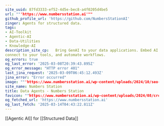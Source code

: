 ```yaml
---
site_uuid: 87fd3333-ef52-4d5e-bec8-a4f0205d4be5
url: ""'https://www.numbersstation.ai'""
github_profile_url: 'https://github.com/NumbersStationAI'
zinger: Agents for structured data.
tags:
- AI-Toolkit
- Agentic-AI
- Data-Utilities
- Knowledge-AI
description_site_cp:   Bring GenAI to your data applications. Embed AI agents that analyze data,
connect to your tools, and automate workflows.
og_errors: true
og_last_error: '2025-03-08T20:39:43.895Z'
og_error_message: "HTTP error 401"
last_jina_request: '2025-03-09T06:45:12.493Z'
jina_error: "Error occurred"
image: ""'https://www.numbersstation.ai/wp-content/uploads/2024/10/seo-card.png'""
site_name: Numbers Station
title: Data Agents - Numbers Station
favicon: ""https://www.numbersstation.ai/wp-content/uploads/2024/08/cropped-logo-3-192x192.png""
og_fetched_url: 'https://www.numbersstation.ai'
og_last_fetch: '2025-03-14T04:43:22.811Z'
---
```

[[Agentic AI]] for [[Structured Data]]

